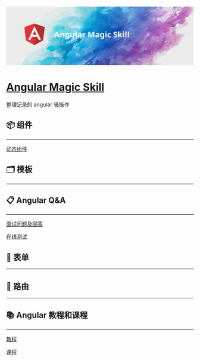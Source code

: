 [![](./assets/banner.svg)](https://www.notion.so/angularmagicskill/Angular-Magic-Skill-c8ba0306ff7940cda7c68aa5a03aad9c)

# [Angular Magic Skill](https://www.notion.so/angularmagicskill/Angular-Magic-Skill-c8ba0306ff7940cda7c68aa5a03aad9c)

整理记录的 angular 骚操作

## 📦 组件

---

[动态组件](https://www.notion.so/5b73e1dd92cf42b49c6723c7142e6bfa)

## 🗂 模板

---

## 📋 Angular Q&A

---

[面试问题及回答](https://www.notion.so/0bb71648f4414d448f039aa94c44a015)

[在线测试](https://www.notion.so/2a6627dc5d5045f9841f2150e6247196)

## 🧾 表单

---

## 📡 路由

---

## 📚 Angular 教程和课程

---

[教程](https://www.notion.so/2fc24135573940c29b0d628c212139a0)

[课程](https://www.notion.so/847f115cf4504494844d32d373fe0e29)

